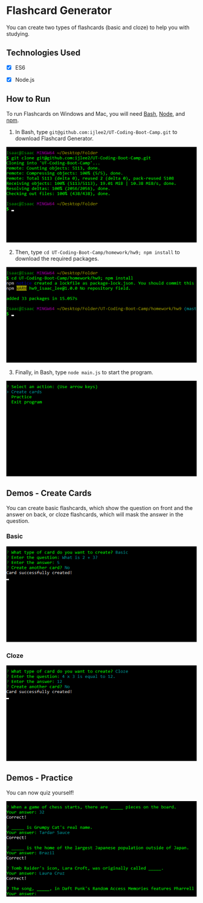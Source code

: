 # Flashcard Generator
You can create two types of flashcards (basic and cloze) to help you with studying.


## Technologies Used
- [x] ES6

- [x] Node.js


## How to Run
To run Flashcards on Windows and Mac, you will need [Bash](https://git-scm.com/downloads/), [Node](https://nodejs.org/en/), and [npm](https://www.npmjs.com/get-npm?utm_source=house&utm_medium=homepage&utm_campaign=free%20orgs&utm_term=Install%20npm).

1. In Bash, type `git@github.com:ijlee2/UT-Coding-Boot-Camp.git` to download Flashcard Generator.

![How to Run: Step 1](images/how_to_run_step1.png?raw=true)

2. Then, type `cd UT-Coding-Boot-Camp/homework/hw9; npm install` to download the required packages.

![How to Run: Step 2](images/how_to_run_step2.png?raw=true)

3. Finally, in Bash, type `node main.js` to start the program.

![How to Run: Step 3](images/how_to_run_step3.png?raw=true)


## Demos - Create Cards

You can create basic flashcards, which show the question on front and the answer on back, or cloze flashcards, which will mask the answer in the question.

### Basic

![Create Cards: Basic](images/create_cards_basic.png?raw=true)

### Cloze

![Create Cards: Cloze](images/create_cards_cloze.png?raw=true)


## Demos - Practice

You can now quiz yourself!

![Practice](images/practice.png?raw=true)
